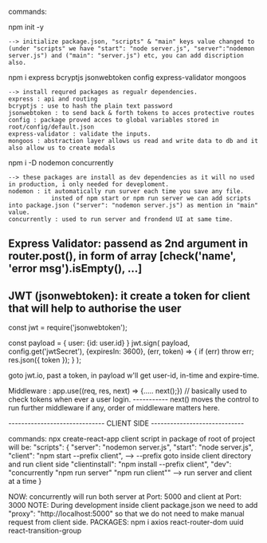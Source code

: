 commands:

npm init -y

    --> initialize package.json, "scripts" & "main" keys value changed to (under "scripts" we have "start": "node server.js", "server":"nodemon server.js") and ("main": "server.js") etc, you can add discription also.

npm i express bcryptjs jsonwebtoken config express-validator mongoos

    --> install requred packages as regualr dependencies.
    express : api and routing
    bcryptjs : use to hash the plain text password
    jsonwebtoken : to send back & forth tokens to acces protective routes
    config : package proved acces to global variables stored in root/config/default.json
    express-validator : validate the inputs.
    mongoos : abstraction layer allows us read and write data to db and it also allow us to create modals

npm i -D nodemon concurrently

    --> these packages are install as dev dependencies as it will no used in production, i only needed for deveploment.
    nodemon : it automatically run surver each time you save any file.
                insted of npm start or npm run server we can add scripts into package.json ("server": "nodemon server.js") as mention in "main" value.
    concurrently : used to run server and frondend UI at same time.

## Express Validator: passend as 2nd argument in router.post(), in form of array [check('name', 'error msg').isEmpty(), ...]

## JWT (jsonwebtoken): it create a token for client that will help to authorise the user

const jwt = require('jsonwebtoken');

const payload = { user: {id: user.id} }
jwt.sign(
payload,
config.get('jwtSecret'),
{expiresIn: 3600},
(err, token) => {
if (err) throw err;
res.json({ token });
}
);

goto jwt.io, past a token, in payload w'll get user-id, in-time and expire-time.

Middleware : app.use((req, res, next) => {..... next();}) // basically used to check tokens when ever a user login.
----------- next() moves the control to run further middleware if any, order of middleware matters here.

------------------------------ CLIENT SIDE -----------------------------

commands: npx create-react-app client
script in package of root of project will be:
"scripts": {
"server": "nodemon server.js",
"start": "node server.js",
"client": "npm start --prefix client", --> --prefix goto inside client directory and run client side
"clientinstall": "npm install --prefix client",
"dev": "concurrently \"npm run server\" \"npm run client\"" --> run server and client at a time
}

NOW: concurrently will run both server at Port: 5000 and client at Port: 3000
NOTE: During development inside client package.json we need to add "proxy": "http://localhost:5000" so that we do not need to make manual request from client side.
PACKAGES:
npm i axios react-router-dom uuid react-transition-group

